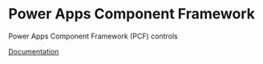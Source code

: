 # Power Apps Component Framework

Power Apps Component Framework (PCF) controls

[Documentation](https://learn.microsoft.com/en-us/power-apps/developer/component-framework/overview)

